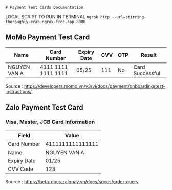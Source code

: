 	# Payment Test Cards Documentation


LOCAL SCRIPT TO RUN IN TERMINAL
`
ngrok http --url=stirring-thoroughly-crab.ngrok-free.app 8080
`

## MoMo Payment Test Card

| Name         | Card Number         | Expiry Date | CVV | OTP | Result          |
|--------------|---------------------|-------------|-----|-----|-----------------|
| NGUYEN VAN A | 4111 1111 1111 1111 | 05/25       | 111 | No  | Card Successful |


Source : https://developers.momo.vn/v3/vi/docs/payment/onboarding/test-instructions/

## Zalo Payment Test Card

### Visa, Master, JCB Card Information

| Field       | Value            |
|-------------|------------------|
| Card Number | 4111111111111111 |
| Name        | NGUYEN VAN A     |
| Expiry Date | 01/25            |
| CVV Code    | 123              |

Source : https://beta-docs.zalopay.vn/docs/specs/order-query